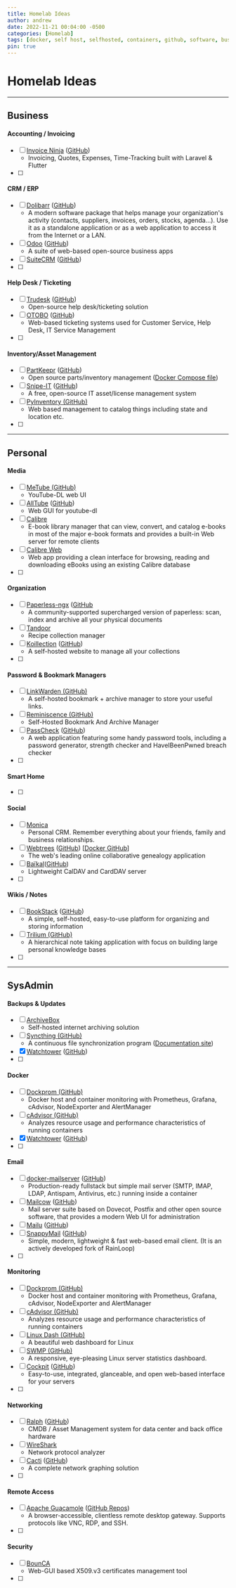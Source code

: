 ```yaml
---
title: Homelab Ideas
author: andrew
date: 2022-11-21 00:04:00 -0500
categories: [Homelab]
tags: [docker, self host, selfhosted, containers, github, software, business, personal, accounting, invoicing, crm, erp, help desk, inventory, media, organization, smart home, passwords, wiki, backups, email, monitoring, networking, security, sysadmin, homelab]
pin: true
---
```


# Homelab Ideas

---
## Business

#### Accounting / Invoicing
- [ ] [Invoice Ninja](https://www.invoiceninja.org/) ([GitHub](https://github.com/invoiceninja/invoiceninja))
  - Invoicing, Quotes, Expenses, Time-Tracking built with Laravel & Flutter
- [ ] 

#### CRM / ERP
- [ ] [Dolibarr](https://www.dolibarr.org/) ([GitHub](https://github.com/dolibarr))
  - A modern software package that helps manage your organization's activity (contacts, suppliers, invoices, orders, stocks, agenda…). Use it as a standalone application or as a web application to access it from the Internet or a LAN.
- [ ] [Odoo](https://www.odoo.com/) ([GitHub](https://github.com/odoo/odoo))
  - A suite of web-based open-source business apps
- [ ] [SuiteCRM](https://suitecrm.com/) ([GitHub](https://github.com/salesagility/SuiteCRM))
- [ ] 

#### Help Desk / Ticketing
- [ ] [Trudesk](http://trudesk.io/) ([GitHub](https://github.com/polonel/trudesk))
  - Open-source help desk/ticketing solution
- [ ] [OTOBO](https://otobo.de/en/) ([GitHub](https://github.com/RotherOSS/))
  - Web-based ticketing systems used for Customer Service, Help Desk, IT Service Management
- [ ] 

#### Inventory/Asset Management
- [ ] [PartKeepr](https://www.partkeepr.org/) ([GitHub](https://github.com/partkeepr/PartKeepr))
  - Open source parts/inventory management ([Docker Compose file](https://github.com/partkeepr/PartKeepr/blob/master/docker/development/docker-compose.yml))
- [ ] [Snipe-IT](https://snipeitapp.com/product/open-source) ([GitHub](https://github.com/snipe/snipe-it))
  - A free, open-source IT asset/license management system
- [ ] [PyInventory (GitHub)](https://github.com/jedie/PyInventory)
  - Web based management to catalog things including state and location etc.
- [ ] 

---
## Personal

#### Media
- [ ] [MeTube (GitHub)](https://github.com/alexta69/metube)
  - YouTube-DL web UI
- [ ] [AllTube](https://www.alltubedownload.net/) ([GitHub](https://github.com/Rudloff/alltube))
  - Web GUI for youtube-dl
- [ ] [Calibre](https://calibre-ebook.com/)
  - E-book library manager that can view, convert, and catalog e-books in most of the major e-book formats and provides a built-in Web server for remote clients
- [ ] [Calibre Web](https://github.com/janeczku/calibre-web)
  - Web app providing a clean interface for browsing, reading and downloading eBooks using an existing Calibre database
- [ ] 

#### Organization
- [ ] [Paperless-ngx](https://paperless-ngx.readthedocs.io/en/latest/) ([GitHub](https://github.com/jonaswinkler/paperless-ng)
  - A community-supported supercharged version of paperless: scan, index and archive all your physical documents
- [ ] [Tandoor](https://tandoor.dev/)
  - Recipe collection manager
- [ ] [Koillection](https://koillection.github.io/) ([GitHub](https://github.com/koillection/koillection))
  - A self-hosted website to manage all your collections
- [ ] 

#### Password & Bookmark Managers
- [ ] [LinkWarden (GitHub)](https://github.com/Daniel31x13/link-warden)
  - A self-hosted bookmark + archive manager to store your useful links.
- [ ] [Reminiscence (GitHub)](https://github.com/kanishka-linux/reminiscence)
  - Self-Hosted Bookmark And Archive Manager
- [ ] [PassCheck](https://passcheck.anhur.xyz/) ([GitHub](https://github.com/apacketofsweets/PassCheck))
  - A web application featuring some handy password tools, including a password generator, strength checker and HaveIBeenPwned breach checker
- [ ] 

#### Smart Home
- [ ] 

#### Social
- [ ] [Monica](https://github.com/monicahq/monica/blob/main/docs/installation/providers/docker.md)
  - Personal CRM. Remember everything about your friends, family and business relationships.
- [ ] [Webtrees](http://www.webtrees.net/) ([GitHub](https://github.com/fisharebest/webtrees)) [[Docker GitHub](https://github.com/H2CK/webtrees)]
  - The web's leading online collaborative genealogy application
- [ ] [Baïkal](https://sabre.io/baikal/)([GitHub](https://github.com/sabre-io/Baikal))
  - Lightweight CalDAV and CardDAV server
- [ ] 

#### Wikis / Notes
- [ ] [BookStack](https://www.bookstackapp.com/) ([GitHub](https://github.com/BookStackApp/BookStack))
  - A simple, self-hosted, easy-to-use platform for organizing and storing information
- [ ] [Trilium (GitHub)](https://github.com/zadam/trilium)
  - A hierarchical note taking application with focus on building large personal knowledge bases
- [ ] 

---
## SysAdmin

#### Backups & Updates
- [ ] [ArchiveBox](https://archivebox.io/)
  - Self-hosted internet archiving solution
- [ ] [Syncthing (GitHub)](https://github.com/syncthing/syncthing)
  - A continuous file synchronization program ([Documentation site](https://docs.syncthing.net/index.html))
- [x] [Watchtower](https://containrrr.dev/watchtower/) ([GitHub](https://github.com/containrrr/watchtower))
- [ ] 

#### Docker
- [ ] [Dockprom (GitHub)](https://github.com/stefanprodan/dockprom)
  - Docker host and container monitoring with Prometheus, Grafana, cAdvisor, NodeExporter and AlertManager
- [ ] [cAdvisor (GitHub)](https://github.com/google/cadvisor)
  - Analyzes resource usage and performance characteristics of running containers
- [x] [Watchtower](https://containrrr.dev/watchtower/) ([GitHub](https://github.com/containrrr/watchtower))
- [ ] 

#### Email
- [ ] [docker-mailserver](https://docker-mailserver.github.io/docker-mailserver/edge/) ([GitHub](https://github.com/docker-mailserver/docker-mailserver))
  - Production-ready fullstack but simple mail server (SMTP, IMAP, LDAP, Antispam, Antivirus, etc.) running inside a container
- [ ] [Mailcow](https://mailcow.email/) ([GitHub](https://github.com/mailcow/mailcow-dockerized))
  - Mail server suite based on Dovecot, Postfix and other open source software, that provides a modern Web UI for administration
- [ ] [Mailu](https://mailu.io/) ([GitHub](https://github.com/Mailu/Mailu))
- [ ] [SnappyMail](https://snappymail.eu/) ([GitHub](https://github.com/the-djmaze/snappymail))
  - Simple, modern, lightweight & fast web-based email client. (It is an actively developed fork of RainLoop)
- [ ] 

#### Monitoring
- [ ] [Dockprom (GitHub)](https://github.com/stefanprodan/dockprom)
  - Docker host and container monitoring with Prometheus, Grafana, cAdvisor, NodeExporter and AlertManager
- [ ] [cAdvisor (GitHub)](https://github.com/google/cadvisor)
  - Analyzes resource usage and performance characteristics of running containers
- [ ] [Linux Dash (GitHub)](https://github.com/tariqbuilds/linux-dash)
  - A beautiful web dashboard for Linux
- [ ] [SWMP (GitHub)](https://github.com/fuzzymannerz/swmp)
  - A responsive, eye-pleasing Linux server statistics dashboard.
- [ ] [Cockpit](https://cockpit-project.org/) ([GitHub](https://github.com/cockpit-project/cockpit))
  - Easy-to-use, integrated, glanceable, and open web-based interface for your servers
- [ ] 

#### Networking
- [ ] [Ralph](https://ralph.allegro.tech/) ([GitHub](https://github.com/allegro/ralph))
  - CMDB / Asset Management system for data center and back office hardware
- [ ] [WireShark](https://www.wireshark.org/)
  - Network protocol analyzer
- [ ] [Cacti](https://www.cacti.net/) ([GitHub](https://github.com/cacti/))
  - A complete network graphing solution
- [ ] 

#### Remote Access
- [ ] [Apache Guacamole](https://guacamole.apache.org/) ([GitHub Repos](https://github.com/search?utf8=%E2%9C%93&q=repo%3Aapache%2Fguacamole-server+repo%3Aapache%2Fguacamole-client+repo%3Aapache%2Fguacamole-website&type=Repositories&ref=searchresults))
  - A browser-accessible, clientless remote desktop gateway. Supports protocols like VNC, RDP, and SSH.
- [ ] 


#### Security
- [ ] [BounCA](https://bounca.org/index.html)
  - Web-GUI based X509.v3 certificates management tool
- [ ] 

